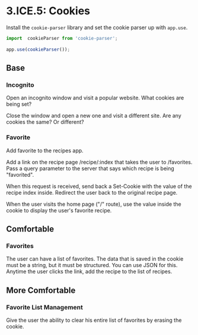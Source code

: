 # 3.ICE.5: Cookies

Install the `cookie-parser` library and set the cookie parser up with `app.use`.

```javascript
import  cookieParser from 'cookie-parser';
 
app.use(cookieParser());
```

## Base

### Incognito

Open an incognito window and visit a popular website. What cookies are being set?

Close the window and open a new one and visit a different site. Are any cookies the same? Or different?

### Favorite

Add favorite to the recipes app.

Add a link on the recipe page /recipe/:index that takes the user to /favorites. Pass a query parameter to the server that says which recipe is being "favorited".

When this request is received, send back a Set-Cookie with the value of the recipe index inside. Redirect the user back to the original recipe page.

When the user visits the home page \("/" route\), use the value inside the cookie to display the user's favorite recipe.

## Comfortable

### Favorites

The user can have a list of favorites. The data that is saved in the cookie must be a string, but it must be structured. You can use JSON for this. Anytime the user clicks the link, add the recipe to the list of recipes.

## More Comfortable

### Favorite List Management

Give the user the ability to clear his entire list of favorites by erasing the cookie.

